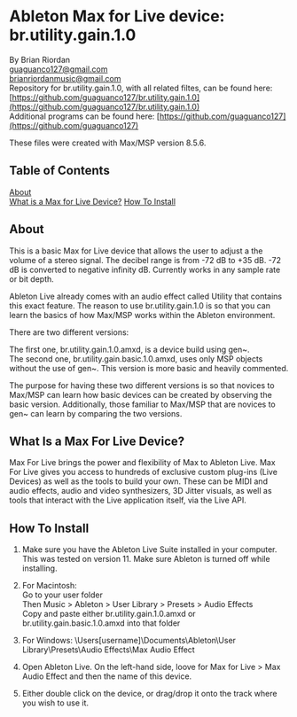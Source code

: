 # Ableton Max for Live device: br.utility.gain.1.0  
   
By Brian Riordan  
[guaguanco127@gmail.com](mailto:guaguanco127@gmail.com)  
[brianriordanmusic@gmail.com](mailto:brianriordanmusic@gmail.com)  
Repository for br.utility.gain.1.0, with all related filtes, can be found here: [https://github.com/guaguanco127/br.utility.gain.1.0](https://github.com/guaguanco127/br.utility.gain.1.0)  
Additional programs can be found here: [https://github.com/guaguanco127](https://github.com/guaguanco127)

These files were created with Max/MSP version 8.5.6.

## Table of Contents 

[About](#About)  
[What is a Max for Live Device?](#M4L)
[How To Install](#Install)  

## <a name="About"></a>About

This is a basic Max for Live device that allows the user to adjust a the volume of a stereo signal. The decibel range is from -72 dB to +35 dB.
-72 dB is converted to negative infinity dB.
Currently works in any sample rate or bit depth.  

Ableton Live already comes with an audio effect called Utility that contains this exact feature. The reason to use br.utility.gain.1.0 is so that you can learn the basics of how Max/MSP works within the Ableton environment.  

There are two different versions:

The first one, br.utility.gain.1.0.amxd, is a device build using gen~.  
The second one, br.utility.gain.basic.1.0.amxd, uses only MSP objects without the use of gen~. This version is more basic and heavily commented. 

The purpose for having these two different versions is so that novices to Max/MSP can learn how basic devices can be created by observing the basic version. Additionally, those familiar to Max/MSP that are novices to gen~ can learn by comparing the two versions. 

## <a name="M4L"></a>What Is a Max For Live Device?

Max For Live brings the power and flexibility of Max to Ableton Live. Max For Live gives you access to hundreds of exclusive custom plug-ins (Live Devices) as well as the tools to build your own. These can be MIDI and audio effects, audio and video synthesizers, 3D Jitter visuals, as well as tools that interact with the Live application itself, via the Live API.

## <a name="Install"></a>How To Install

1. Make sure you have the Ableton Live Suite installed in your computer. This was tested on version 11. Make sure Ableton is turned off while installing. 

2. For Macintosh:  
Go to your user folder  
Then Music > Ableton > User Library > Presets > Audio Effects  
Copy and paste either br.utility.gain.1.0.amxd or br.utility.gain.basic.1.0.amxd into that folder

3. For Windows: \Users\[username]\Documents\Ableton\User Library\Presets\Audio Effects\Max Audio Effect  
  
4. Open Ableton Live. On the left-hand side, loove for Max for Live > Max Audio Effect and then the name of this device.

5. Either double click on the device, or drag/drop it onto the track where you wish to use it.  
    



 





